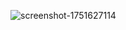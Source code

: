 
![screenshot-1751627114](https://github.com/user-attachments/assets/cd3cc7a1-5602-4dc9-8156-981ab3b3b757)

